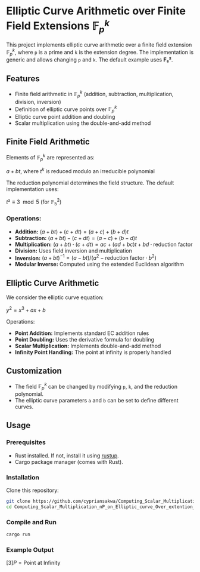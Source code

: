 # Elliptic Curve Arithmetic over Finite Field Extensions $\mathbb{F}_p^k$

This project implements elliptic curve arithmetic over a finite field extension $\mathbb{F}_p^k$, where `p` is a prime and `k` is the extension degree. The implementation is generic and allows changing `p` and `k`. The default example uses **F₅²**.

## Features

- Finite field arithmetic in $\mathbb{F}_p^k$ (addition, subtraction, multiplication, division, inversion)
- Definition of elliptic curve points over $\mathbb{F}_p^k$
- Elliptic curve point addition and doubling
- Scalar multiplication using the double-and-add method

## Finite Field Arithmetic

Elements of $\mathbb{F}_p^k$ are represented as:

$a + bt$, where $t^k$ is reduced modulo an irreducible polynomial


The reduction polynomial determines the field structure. The default implementation uses:

$t² \equiv 3 \mod 5$ (for $\mathbb{F}_5^2$)


### Operations:

- **Addition:**  $(a + bt) + (c + dt) = (a + c) + (b + d)t$
- **Subtraction:**  $(a + bt)-(c + dt)=(a - c) + (b - d)t$
- **Multiplication:**  $(a + bt) \cdot(c + dt) = ac + (ad + bc)t + bd \cdot \text{reduction factor}$
- **Division:** Uses field inversion and multiplication
- **Inversion:**  $(a + bt)^{-1} = (a -bt) / (a^2-\text{reduction factor} \cdot b^2)$
- **Modular Inverse:** Computed using the extended Euclidean algorithm

## Elliptic Curve Arithmetic

We consider the elliptic curve equation:

$y^2 = x^3 + ax + b$


Operations:

- **Point Addition:** Implements standard EC addition rules
- **Point Doubling:** Uses the derivative formula for doubling
- **Scalar Multiplication:** Implements double-and-add method
- **Infinity Point Handling:** The point at infinity is properly handled

## Customization

- The field $\mathbb{F}_p^k$ can be changed by modifying `p`, `k`, and the reduction polynomial.
- The elliptic curve parameters `a` and `b` can be set to define different curves.

## Usage
### Prerequisites

- Rust installed. If not, install it using [rustup](https://rustup.rs/).
- Cargo package manager (comes with Rust).

### Installation

Clone this repository:

```sh
git clone https://github.com/cypriansakwa/Computing_Scalar_Multiplication_nP_on_Elliptic_curve_Over_extention_of_Fields.git
cd Computing_Scalar_Multiplication_nP_on_Elliptic_curve_Over_extention_of_Fields
```
### Compile and Run

```sh
cargo run
```
### Example Output
$[3]P = \text{Point at Infinity}$


